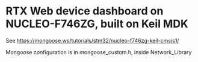 # RTX Web device dashboard on NUCLEO-F746ZG, built on Keil MDK

See https://mongoose.ws/tutorials/stm32/nucleo-f746zg-keil-cmsis1/

Mongoose configuration is in mongoose_custom.h, inside Network_Library

